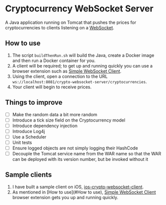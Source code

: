 # Cryptocurrency WebSocket Server
A Java application running on Tomcat that pushes the prices for cryptocurrencies to clients listening on a [WebSocket](https://developer.mozilla.org/en-US/docs/Web/API/WebSocket).

## How to use
1. The script `buildThenRun.sh` will build the Java, create a Docker image and then run a Docker container for you. 
2. A client will be required; to get up and running quickly you can use a browser extension such as [Simple WebSocket Client](https://addons.mozilla.org/en-US/firefox/addon/simple-websocket-client/).
3. Using the client, open a connection to the URL `ws://localhost:8081/crypto-websocket-server/cryptocurrencies`. 
4. Your client will begin to receive prices.

## Things to improve
- [ ] Make the random data a bit more random
- [ ] Introduce a tick size field on the Cryptocurrency model
- [ ] Introduce dependency injection
- [ ] Introduce Log4j
- [ ] Use a Scheduler
- [ ] Unit tests
- [ ] Ensure logged objects are not simply logging their HashCode
- [ ] Decouple the Tomcat service name from the WAR name so that the WAR can be deployed with its version number, but be invoked without it

## Sample clients
1. I have built a sample client on iOS, [ios-crypto-websocket-client](https://github.com/georgebarker/ios-crypto-websocket-client).
2. As mentioned in [How to use](#How to use), [Simple WebSocket Client](https://addons.mozilla.org/en-US/firefox/addon/simple-websocket-client/) browser extension gets you up and running quickly.
